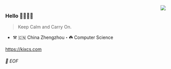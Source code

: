 <img align="right" src="https://github-readme-stats.vercel.app/api?username=KuiperSirius&show_icons=true&icon_color=479F05&text_color=479F05&bg_color=ffffff&hide_title=true&theme=merko" />

### Hello 🥭🥝🥗🍓

> Keep Calm and Carry On.

- :hammer_and_pick: 🇨🇳 China Zhengzhou・☘️ Computer Science

https://kixcs.com

###### 💾 EOF
